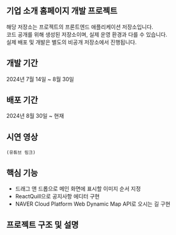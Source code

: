 ## 기업 소개 홈페이지 개발 프로젝트
해당 저장소는 프로젝트의 프론트엔드 애플리케이션 저장소입니다.
<br>
코드 공개를 위해 생성된 저장소이며, 실제 운영 환경과 다를 수 있습니다.
<br>
실제 배포 및 개발은 별도의 비공개 저장소에서 진행됩니다.

## 개발 기간
2024년 7월 14일 ~ 8월 30일

## 배포 기간
2024년 8월 30일 ~ 현재

## 시연 영상
```
(유튜브 링크)
```

## 핵심 기능
- 드래그 앤 드롭으로 메인 화면에 표시할 이미지 순서 지정
- ReactQuill으로 공지사항 에디터 구현
- NAVER Cloud Platform Web Dynamic Map API로 오시는 길 구현

## 프로젝트 구조 및 설명
